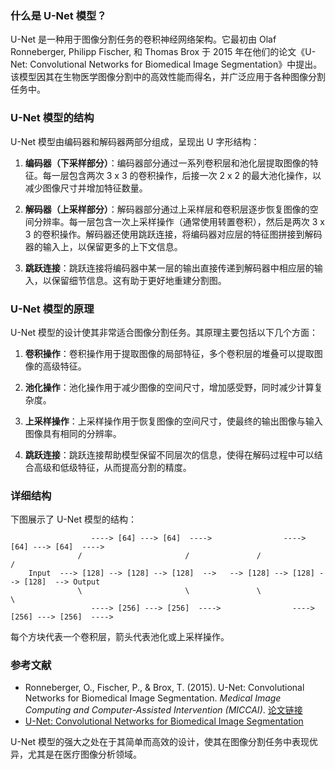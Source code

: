 ### 什么是 U-Net 模型？

U-Net 是一种用于图像分割任务的卷积神经网络架构。它最初由 Olaf Ronneberger, Philipp Fischer, 和 Thomas Brox 于 2015 年在他们的论文《U-Net: Convolutional Networks for Biomedical Image Segmentation》中提出。该模型因其在生物医学图像分割中的高效性能而得名，并广泛应用于各种图像分割任务中。

### U-Net 模型的结构

U-Net 模型由编码器和解码器两部分组成，呈现出 U 字形结构：

1. **编码器（下采样部分）**：编码器部分通过一系列卷积层和池化层提取图像的特征。每一层包含两次 3 x 3 的卷积操作，后接一次 2 x 2 的最大池化操作，以减少图像尺寸并增加特征数量。

2. **解码器（上采样部分）**：解码器部分通过上采样层和卷积层逐步恢复图像的空间分辨率。每一层包含一次上采样操作（通常使用转置卷积），然后是两次 3 x 3 的卷积操作。解码器还使用跳跃连接，将编码器对应层的特征图拼接到解码器的输入上，以保留更多的上下文信息。

3. **跳跃连接**：跳跃连接将编码器中某一层的输出直接传递到解码器中相应层的输入，以保留细节信息。这有助于更好地重建分割图。

### U-Net 模型的原理

U-Net 模型的设计使其非常适合图像分割任务。其原理主要包括以下几个方面：

1. **卷积操作**：卷积操作用于提取图像的局部特征，多个卷积层的堆叠可以提取图像的高级特征。

2. **池化操作**：池化操作用于减少图像的空间尺寸，增加感受野，同时减少计算复杂度。

3. **上采样操作**：上采样操作用于恢复图像的空间尺寸，使最终的输出图像与输入图像具有相同的分辨率。

4. **跳跃连接**：跳跃连接帮助模型保留不同层次的信息，使得在解码过程中可以结合高级和低级特征，从而提高分割的精度。

### 详细结构

下图展示了 U-Net 模型的结构：

```
                  ----> [64] ---> [64]  ---->                ----> [64] ---> [64]  ---->             
               /                       /               /                       /
    Input  ---> [128] --> [128] --> [128]  -->   --> [128] --> [128] --> [128]  --> Output
               \                       \               \                       \
                  ----> [256] ---> [256]  ---->                ----> [256] ---> [256]  ---->   
```

每个方块代表一个卷积层，箭头代表池化或上采样操作。

### 参考文献

- Ronneberger, O., Fischer, P., & Brox, T. (2015). U-Net: Convolutional Networks for Biomedical Image Segmentation. *Medical Image Computing and Computer-Assisted Intervention (MICCAI)*. [论文链接](https://arxiv.org/abs/1505.04597)
- [U-Net: Convolutional Networks for Biomedical Image Segmentation](https://arxiv.org/abs/1505.04597)

U-Net 模型的强大之处在于其简单而高效的设计，使其在图像分割任务中表现优异，尤其是在医疗图像分析领域。
